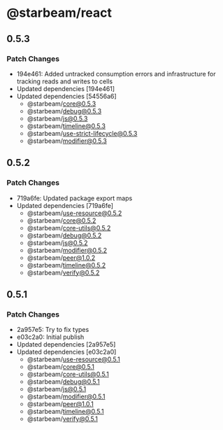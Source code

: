 # @starbeam/react

## 0.5.3

### Patch Changes

- 194e461: Added untracked consumption errors and infrastructure for tracking reads and writes to cells
- Updated dependencies [194e461]
- Updated dependencies [54556a6]
  - @starbeam/core@0.5.3
  - @starbeam/debug@0.5.3
  - @starbeam/js@0.5.3
  - @starbeam/timeline@0.5.3
  - @starbeam/use-strict-lifecycle@0.5.3
  - @starbeam/modifier@0.5.3

## 0.5.2

### Patch Changes

- 719a6fe: Updated package export maps
- Updated dependencies [719a6fe]
  - @starbeam/use-resource@0.5.2
  - @starbeam/core@0.5.2
  - @starbeam/core-utils@0.5.2
  - @starbeam/debug@0.5.2
  - @starbeam/js@0.5.2
  - @starbeam/modifier@0.5.2
  - @starbeam/peer@1.0.2
  - @starbeam/timeline@0.5.2
  - @starbeam/verify@0.5.2

## 0.5.1

### Patch Changes

- 2a957e5: Try to fix types
- e03c2a0: Initial publish
- Updated dependencies [2a957e5]
- Updated dependencies [e03c2a0]
  - @starbeam/use-resource@0.5.1
  - @starbeam/core@0.5.1
  - @starbeam/core-utils@0.5.1
  - @starbeam/debug@0.5.1
  - @starbeam/js@0.5.1
  - @starbeam/modifier@0.5.1
  - @starbeam/peer@1.0.1
  - @starbeam/timeline@0.5.1
  - @starbeam/verify@0.5.1
